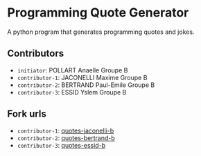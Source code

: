 # Programming Quote Generator

A python program that generates programming quotes and jokes.

## Contributors
- `initiator`: POLLART Anaelle Groupe B
- `contributor-1`: JACONELLI Maxime Groupe B
- `contributor-2`: BERTRAND Paul-Emile Groupe B 
- `contributor-3`: ESSID Yslem Groupe B 

## Fork urls
- `contributor-1`: [quotes-jaconelli-b](https://github.com/maxime-jcnl/quotes-jaconelli-b.git)
- `contributor-2`: [quotes-bertrand-b](url-2)
- `contributor-3`: [quotes-essid-b](url-3)
